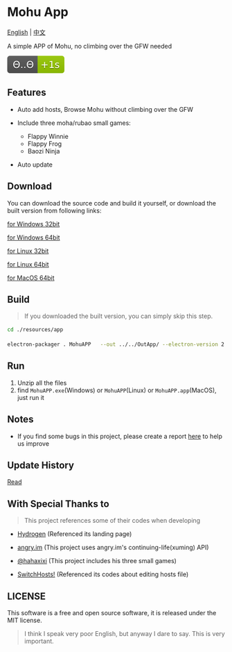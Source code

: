 # Mohu App

[English](https://github.com/Xmader/mohu/blob/master/README.md) | [中文](https://github.com/Xmader/mohu/blob/master/README_zh.md)

A simple APP of Mohu, no climbing over the GFW needed

[![+1s](%CE%98..%CE%98-%2B1s-green.svg)](https://en.wikipedia.org/wiki/Moha_culture)

## Features

* Auto add hosts, Browse Mohu without climbing over the GFW

* Include three moha/rubao small games:

    * Flappy Winnie
    * Flappy Frog
    * Baozi Ninja

* Auto update

## Download

You can download the source code and build it yourself, or download the built version from following links:

[for Windows 32bit](https://mohu.oss-cn-shanghai.aliyuncs.com/MohuAPP-win32-ia32.zip)

[for Windows 64bit](https://mohu.oss-cn-shanghai.aliyuncs.com/MohuAPP-win32-x64.zip)

[for Linux 32bit](https://mohu.oss-cn-shanghai.aliyuncs.com/MohuAPP-linux-ia32.zip)

[for Linux 64bit](https://mohu.oss-cn-shanghai.aliyuncs.com/MohuAPP-linux-x64.zip)

[for MacOS 64bit](https://mohu.oss-cn-shanghai.aliyuncs.com/MohuAPP-darwin-x64.zip)

## Build

> If you downloaded the built version, you can simply skip this step.

```bash
cd ./resources/app

electron-packager . MohuAPP   --out ../../OutApp/ --electron-version 2.0.4 --overwrite --icon=./logo.ico --tmpdir=../../OutApp/Temp/ --ignore=packager.sh --download.cache=../../OutApp/Temp/ --download.mirror="https://npm.taobao.org/mirrors/electron/"
```

## Run

1. Unzip all the files
2. find `MohuAPP.exe`(Windows) or `MohuAPP`(Linux) or `MohuAPP.app`(MacOS), just run it

## Notes

* If you find some bugs in this project, please create a report [here](https://github.com/Xmader/mohu/issues) to help us improve 

## Update History

[Read](update_history.md)

## With Special Thanks to

> This project references some of their codes when developing

* [Hydrogen](https://github.com/Xmader/hydrogen/tree/linux) (Referenced its landing page)

<!-- * [Mogicians Manual](https://github.com/naco-siren/mogicians_manual_public_release) (This project includes Mogicians Manual) -->

* [angry.im](https://angry.im/) (This project uses angry.im's continuing-life(xuming) API)

* [@hahaxixi](https://github.com/hahaxixi) (This project includes his three small games)

* [SwitchHosts!](https://github.com/oldj/SwitchHosts) (Referenced its codes about editing hosts file)


## LICENSE

This software is a free and open source software, it is released under the MIT license.

> I think I speak very poor English, but anyway I dare to say. This is very important.
